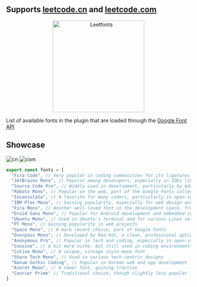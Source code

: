 ## Supports [leetcode.cn](https://leetcode.cn) and [leetcode.com](https://leetcode.com)

<p align="center">
  <img width="250px" alt="Leetfonts" src="https://github.com/user-attachments/assets/a7c0fa0c-a93a-46ac-bc30-53597e0a11e0" />
</p>

List of available fonts in the plugin that are loaded through the [Google Font API](https://developers.google.com/fonts/docs/getting_started?csw=1)

## Showcase

<img alt="cn" src="https://github.com/user-attachments/assets/110438cf-4564-404b-a512-5fc6c1c8d44a" />

<img alt="com" src="https://github.com/user-attachments/assets/e1ea2063-8e8f-4544-8efb-7e04d46fb370" />

```js
export const fonts = [
  "Fira Code", // Very popular in coding communities for its ligatures
  "JetBrains Mono", // Popular among developers, especially in IDEs like JetBrains
  "Source Code Pro", // Widely used in development, particularly by Adobe
  "Roboto Mono", // Popular on the web, part of the Google Fonts collection
  "Inconsolata", // A favorite for many coders, particularly in open-source projects
  "IBM Plex Mono", // Gaining popularity, especially for web design and development
  "Fira Mono", // Another well-loved font in the development space, from Mozilla
  "Droid Sans Mono", // Popular for Android development and embedded systems
  "Ubuntu Mono", // Used in Ubuntu's terminal and for various Linux setups
  "PT Mono", // Gaining popularity in web projects
  "Space Mono", // A more recent choice, part of Google Fonts
  "Overpass Mono", // Developed by Red Hat, a clean, professional option
  "Anonymous Pro", // Popular in tech and coding, especially in open-source projects
  "Cousine", // A bit more niche, but still used in coding environments
  "Cutive Mono", // A unique, vintage style mono font
  "Share Tech Mono", // Used in various tech-centric designs
  "Nanum Gothic Coding", // Popular in Korean web and app development
  "Azeret Mono", // A newer font, gaining traction
  "Courier Prime" // Traditional choice, though slightly less popular in modern design
]
```
